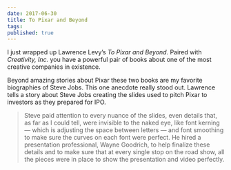 ```yaml
---
date: 2017-06-30
title: To Pixar and Beyond
tags:
published: true
---
```


I just wrapped up Lawrence Levy’s _To Pixar and Beyond._ Paired with _Creativity, Inc._ you have a powerful pair of books about one of the most creative companies in existence.

Beyond amazing stories about Pixar these two books are my favorite biographies of Steve Jobs. This one anecdote really stood out. Lawrence tells a story about Steve Jobs creating the slides used to pitch Pixar to investors as they prepared for IPO.

> Steve paid attention to every nuance of the slides, even details that, as far as I could tell, were invisible to the naked eye, like font kerning — which is adjusting the space between letters — and font smoothing to make sure the curves on each font were perfect. He hired a presentation professional, Wayne Goodrich, to help finalize these details and to make sure that at every single stop on the road show, all the pieces were in place to show the presentation and video perfectly.
